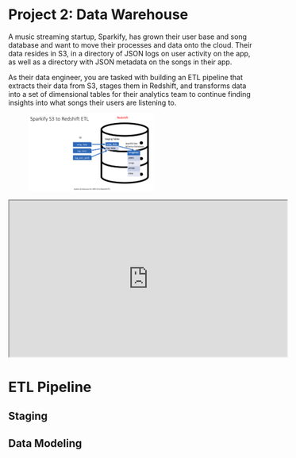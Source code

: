 # Project 2: Data Warehouse

A music streaming startup, Sparkify, has grown their user base and song database and want to move their processes and data onto the cloud. Their data resides in S3, in a directory of JSON logs on user activity on the app, as well as a directory with JSON metadata on the songs in their app.

As their data engineer, you are tasked with building an ETL pipeline that extracts their data from S3, stages them in Redshift, and transforms data into a set of dimensional tables for their analytics team to continue finding insights into what songs their users are listening to.

<figure>
  <img src="images/architecture.png" alt="Sparkify s3 to Redshift ETL" width=60% height=60%>
</figure>

<iframe width="560" height="315" src='https://dbdiagram.io/e/65c7eb94ac844320aedff1bc/65c7ee0dac844320aee000cf'> </iframe>

# ETL Pipeline

## Staging

## Data Modeling
